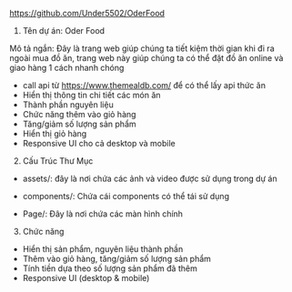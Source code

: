 https://github.com/Under5502/OderFood

1. Tên dự án: Oder Food

Mô tả ngắn: Đây là trang web giúp chúng ta tiết kiệm thời gian khi đi ra ngoài mua đồ ăn, trang web này giúp chúng ta có thể đặt đồ ăn online và giao hàng 1 cách nhanh chóng

- call api từ https://www.themealdb.com/ để có thể lấy api thức ăn
- Hiển thị thông tin chi tiết các món ăn
- Thành phần nguyên liệu
- Chức năng thêm vào giỏ hàng
- Tăng/giảm số lượng sản phẩm
- Hiển thị giỏ hàng
- Responsive UI cho cả desktop và mobile

2. Cấu Trúc Thư Mục

- assets/: đây là nơi chứa các ảnh và video được sử dụng trong dự án

- components/: Chứa cái components có thể tái sử dụng

- Page/: Đây là nơi chứa các màn hình chính

3. Chức năng

- Hiển thị sản phẩm, nguyên liệu thành phần
- Thêm vào giỏ hàng, tăng/giảm số lượng sản phẩm
- Tính tiền dựa theo số lượng sản phẩm đã thêm
- Responsive UI (desktop & mobile)
